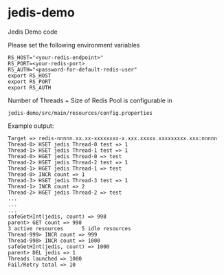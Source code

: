 # jedis-demo
Jedis Demo code

Please set the following environment variables

    RS_HOST="<your-redis-endpoint>"
    RS_PORT=<your-redis-port>
    RS_AUTH="<password-for-default-redis-user"
    export RS_HOST
    export RS_PORT
    export RS_AUTH

Number of Threads + Size of Redis Pool is configurable in 

`jedis-demo/src/main/resources/config.properties`

Example output:


    Target => redis-nnnnn.xx.xx-xxxxxxxx-x.xxx.xxxxx.xxxxxxxxx.xxx:nnnnn
    Thread-0> HSET jedis Thread-0 test => 1
    Thread-1> HSET jedis Thread-1 test => 1
    Thread-0> HGET jedis Thread-0 => test
    Thread-2> HSET jedis Thread-2 test => 1
    Thread-1> HGET jedis Thread-1 => test
    Thread-0> INCR count => 1
    Thread-3> HSET jedis Thread-3 test => 1
    Thread-1> INCR count => 2
    Thread-2> HGET jedis Thread-2 => test
    ...
    ...
    ...
    safeGetHInt(jedis, count) => 998
    parent> GET count => 998
    3 active resources      5 idle resources
    Thread-999> INCR count => 999
    Thread-998> INCR count => 1000
    safeGetHInt(jedis, count) => 1000
    parent> DEL jedis => 1
    Threads launched => 1000
    Fail/Retry total => 10
